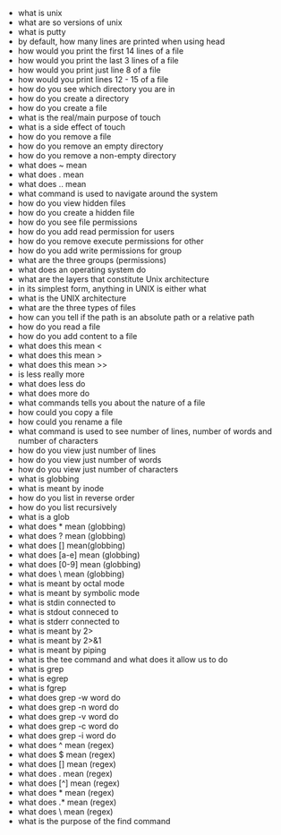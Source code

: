 * what is unix
* what are so versions of unix
* what is putty
* by default, how many lines are printed when using head
* how would you print the first 14 lines of a file
* how would you print the last 3 lines of a file
* how would you print just line 8 of a file
* how would you print lines 12 - 15 of a file
* how do you see which directory you are in
* how do you create a directory
* how do you create a file
* what is the real/main purpose of touch
* what is a side effect of touch
* how do you remove a file
* how do you remove an empty directory
* how do you remove a non-empty directory
* what does ~ mean
* what does . mean
* what does .. mean
* what command is used to navigate around the system
* how do you view hidden files
* how do you create a hidden file
* how do you see file permissions
* how do you add read permission for users
* how do you remove execute permissions for other
* how do you add write permissions for group
* what are the three groups (permissions)
* what does an operating system do
* what are the layers that constitute Unix architecture
* in its simplest form, anything in UNIX is either what
* what is the UNIX architecture
* what are the three types of files
* how can you tell if the path is an absolute path or a relative path
* how do you read a file
* how do you add content to a file
* what does this mean <
* what does this mean >
* what does this mean >>
* is less really more
* what does less do
* what does more do
* what commands tells you about the nature of a file
* how could you copy a file
* how could you rename a file
* what command is used to see number of lines, number of words and number of characters
* how do you view just number of lines
* how do you view just number of words
* how do you view just number of characters
* what is globbing
* what is meant by inode
* how do you list in reverse order
* how do you list recursively
* what is a glob
* what does * mean (globbing)
* what does ? mean (globbing)
* what does [] mean(globbing)
* what does [a-e] mean (globbing)
* what does [0-9] mean (globbing)
* what does \ mean (globbing)
* what is meant by octal mode
* what is meant by symbolic mode
* what is stdin connected to
* what is stdout conneced to
* what is stderr connected to
* what is meant by 2>
* what is meant by 2>&1
* what is meant by piping
* what is the tee command and what does it allow us to do
* what is grep
* what is egrep
* what is fgrep
* what does grep -w word     do
* what does grep -n word     do
* what does grep -v   word   do
* what does grep -c   word do
* what does grep -i   word do
* what does ^ mean (regex)
* what does $ mean (regex)
* what does [] mean (regex)
* what does . mean (regex)
* what does [^] mean (regex)
* what does * mean (regex)
* what does .* mean (regex)
* what does \ mean (regex)
* what is the purpose of the find command
